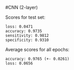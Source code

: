 #CNN (2-layer)

  Scores for test set:
  
    loss: 0.0471
    accuracy: 0.9735
    sensitivity: 0.9812
    specificity: 0.9310
  
  Average scores for all epochs:
  
    accuracy: 0.9765 (+- 0.0261)
    loss: 0.0656
